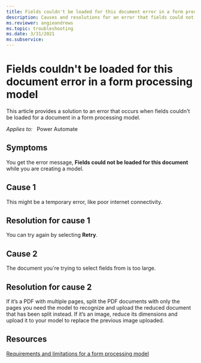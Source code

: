 ```yaml
---
title: Fields couldn't be loaded for this document error in a form processing model
description: Causes and resolutions for an error that fields could not be loaded in a form processing model.
ms.reviewer: angieandrews
ms.topic: troubleshooting
ms.date: 3/31/2021
ms.subservice: 
---
```


# Fields couldn't be loaded for this document error in a form processing model

This article provides a solution to an error that occurs when fields couldn't be loaded for a document in a form processing model.

_Applies to:_ &nbsp; Power Automate

## Symptoms

You get the error message, **Fields could not be loaded for this document** while you are creating a model.

## Cause 1

This might be a temporary error, like poor internet connectivity.

## Resolution for cause 1

You can try again by selecting **Retry**.

## Cause 2

The document you're trying to select fields from is too large.

## Resolution for cause 2

If it’s a PDF with multiple pages, split the PDF documents with only the pages you need the model to recognize and upload the reduced document that has been split instead. If it’s an image, reduce its dimensions and upload it to your model to replace the previous image uploaded.

## Resources
[Requirements and limitations for a form processing model](https://docs.microsoft.com/ai-builder/form-processing-model-requirements)
